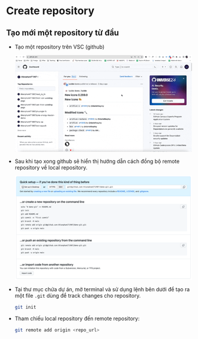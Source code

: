# Create repository

## Tạo mới một repository từ đầu

- Tạo một repository trên VSC (github)

  ![](../../_images/create-repo.gif)

- Sau khi tạo xong github sẽ hiển thị hướng dẫn cách đồng bộ remote repository về local repository.

  ![](../../_images/create-repo.png)

- Tại thư mục chứa dự án, mở terminal và sử dụng lệnh bên dưới để tạo ra một file `.git` dùng để track changes cho repository.

  ```bash
  git init
  ```

- Tham chiếu local repository đến remote repository:

  ```bash
  git remote add origin <repo_url>
  ```
